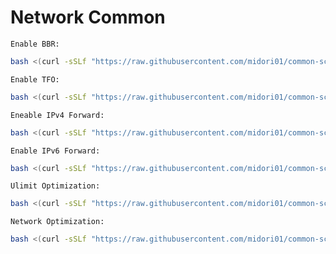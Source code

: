 # Network Common
`Enable BBR:`
```bash
bash <(curl -sSLf "https://raw.githubusercontent.com/midori01/common-scripts/main/network/bbr.sh")
```
`Enable TFO:`
```bash
bash <(curl -sSLf "https://raw.githubusercontent.com/midori01/common-scripts/main/network/tfo.sh")
```
`Eneable IPv4 Forward:`
```bash
bash <(curl -sSLf "https://raw.githubusercontent.com/midori01/common-scripts/main/network/ipv4_forward.sh")
```
`Enable IPv6 Forward:`
```bash
bash <(curl -sSLf "https://raw.githubusercontent.com/midori01/common-scripts/main/network/ipv6_forward.sh")
```
`Ulimit Optimization:`
```bash
bash <(curl -sSLf "https://raw.githubusercontent.com/midori01/common-scripts/main/network/ulimit.sh")
```
`Network Optimization:`
```bash
bash <(curl -sSLf "https://raw.githubusercontent.com/midori01/common-scripts/main/network/network.sh")
```
